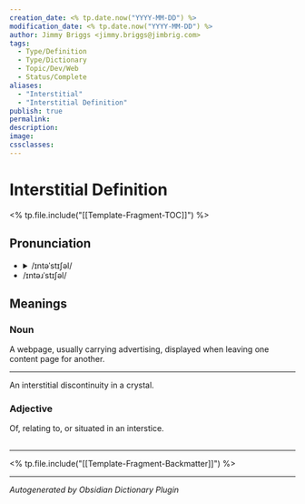 ```yaml
---
creation_date: <% tp.date.now("YYYY-MM-DD") %>
modification_date: <% tp.date.now("YYYY-MM-DD") %>
author: Jimmy Briggs <jimmy.briggs@jimbrig.com>
tags:
  - Type/Definition
  - Type/Dictionary
  - Topic/Dev/Web
  - Status/Complete
aliases:
  - "Interstitial"
  - "Interstitial Definition"
publish: true
permalink:
description:
image:
cssclasses:
---
```


# Interstitial Definition

<% tp.file.include("[[Template-Fragment-TOC]]") %>

## Pronunciation

- <details><summary>/ɪntəˈstɪʃəl/</summary><audio controls><source src="https://api.dictionaryapi.dev/media/pronunciations/en/interstitial-uk.mp3"></audio></details>
- /ɪntəɹˈstɪʃəl/

## Meanings

### Noun

A webpage, usually carrying advertising, displayed when leaving one content page for another.

---

An interstitial discontinuity in a crystal.

### Adjective

Of, relating to, or situated in an interstice.



## 



***

<% tp.file.include("[[Template-Fragment-Backmatter]]") %>

***

*Autogenerated by Obsidian Dictionary Plugin*